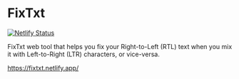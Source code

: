 # FixTxt

[![Netlify Status](https://api.netlify.com/api/v1/badges/cb0145ea-6dfa-4400-b8d8-e3e00f4cc98f/deploy-status)](https://app.netlify.com/sites/fixtxt/deploys)

FixTxt web tool that helps you fix your Right-to-Left (RTL) text when you mix it with Left-to-Right (LTR) characters, or vice-versa.

https://fixtxt.netlify.app/
